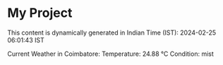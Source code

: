 # My Project

This content is dynamically generated in Indian Time (IST): 2024-02-25 06:01:43 IST


Current Weather in Coimbatore:
Temperature: 24.88 °C
Condition: mist
